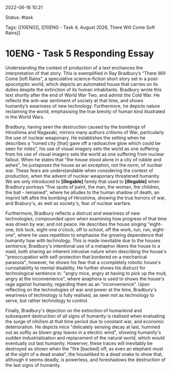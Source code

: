 2022-06-16 10:21

Status: #task 

Tags: [[10ENG]], [[10ENG - Task 4; August 2026, There Will Come Soft Rains]]

# 10ENG - Task 5 Responding Essay
Understanding the context of production of a text enchances the interpretation of that story. This is exemplified in Ray Bradbury’s “There Will Come Soft Rains”, a speculative science-fiction short story set in a post-apocolyptic world, which depicts an automated house that carries on its duties despite the extinction of its human inhabitants. Bradbury wrote this text shortly after the end of World War Two, and admist the Cold War. He reflects the anti-war sentiment of society at that time, and shows humanity’s weariness of new technology. Furthermore, he depicts nature reclaiming the world, emphasising the true brevity of human kind illustrated in the World Wars.

Bradbury, having seen the destruction caused by the bombings of Hiroshima and Nagasaki, mirrors many authors critisms of War, particularly the use of nuclear weaponary. He establishes the setting when he describes a “ruined city [that] gave off a radioactive glow which could be seen for miles”, his use of visual imagery sets the world as one suffering from his use of visual imagery sets the world as one suffering from nuclear fallout. When he states that "the house stood alone in a city of rubble and ashes", he juxtaposes the house as an exception, not the norm, of nuclear war. These fears are understandable when considering the context of production, when the advent of nuclear weaponary threatened humanity. We are only introduced to **[illegable]** family that used to **[illegable]** when Bradbury portrays "five spots of paint, the man, the woman, the children, the ball - remained", where he alludes to the human shadow of death, an imprint left aftre the bombing of Hiroshima, showing the true horrors of war, and Brabury's, as well as society's, fear of nuclear warfare.

Furthermore, Bradbury reflects a distrust and weariness of new technologies, compounded upon when examining how progress of that time was driven by war, and not peace. He describes the house singing "eight-one, tick tock, eight-one o'clock, off to school, off the work, run, run, eight-one", where he uses repetition to emphasise the growing dependence that humanity haw with technology. This is made inevitable due to the houses sentience; Bradbury's intentional use of a metaphor likens the house to a maid, both sharing an inherent intrusive nature when describing the house's "preoccupation with self-protection that bordered on a mechanical paranoia"; however, he shows his fear that a ccompletely robotic house's curroptability to mental disability. He further shows his distruct for technological sentience in: "angry mice, angry at having to pick up the mud, angry at the inconvenience", where anaphora is used to shows the house's rage against humanity, regarding them as an "inconvenience". Upon reflecting on the technologies of war and power at the time, Bradbury's weariness of technology is fully realised, as seen not as technology to serve, but rather technology to control.

Finally, Bradbury's depiction on the extinction of humankind and subsequent destruction of all signs of humanity is realised when evaluating the surge of nihilism at that time period due to constant war, and economic deterioration. He depicts mice "delicately sensing decay at last, hummed out as softly as blown gray leaves in a electric wind", showing humanity's sudden industrialisation and replacement of the natural world, which would eventually out last humanity. Howerver, these traces will inevitably be destroyed as shown when the "fire [backed] off, as even an elephant must at the sight of a dead snake", the houseliked to a dead snake to show that, although it seems deadly, is powerless, and foreshadows the destruction of the last signs of humanity.